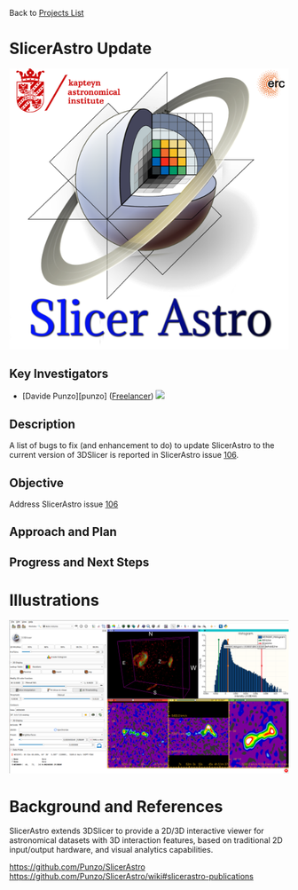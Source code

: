 Back to [Projects List](../../README.md#ProjectsList)

# SlicerAstro Update
![](https://raw.githubusercontent.com/Punzo/SlicerAstroWikiImages/master/SlicerAstroIcon.png)

## Key Investigators

- [Davide Punzo][punzo] ([Freelancer][punzodavide])
![](https://www.davidepunzo.com/assets/images/DPLogo.png)

## Description

A list of bugs to fix (and enhancement to do) to update SlicerAstro
to the current version of 3DSlicer is reported in SlicerAstro issue [106][slicerastroissue].

## Objective

Address SlicerAstro issue [106][slicerastroissue]

## Approach and Plan


## Progress and Next Steps


# Illustrations
[![](https://raw.githubusercontent.com/Punzo/SlicerAstroWikiImages/master/Screenshot-SlicerAstro-ProjectWeek2020.png)](http://www.youtube.com/watch?v=D-4G9lKVjaY "Wein069")

# Background and References
SlicerAstro extends 3DSlicer to provide a 2D/3D interactive viewer for astronomical datasets with 3D interaction features,
based on traditional 2D input/output hardware, and visual analytics capabilities.

https://github.com/Punzo/SlicerAstro
https://github.com/Punzo/SlicerAstro/wiki#slicerastro-publications

<!--
    Links
-->

[punzodavide]: https://www.davidepunzo.com/
[slicerastroissue]: https://github.com/Punzo/SlicerAstro/issues/106

